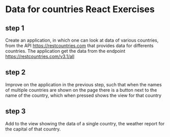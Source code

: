 # Data for countries React Exercises

## step 1

Create an application, in which one can look at data of various countries, from the API https://restcountries.com that provides data for differents countries.
The application get the data from the endpoint https://restcountries.com/v3.1/all

## step 2

Improve on the application in the previous step, such that when the names of multiple countries are shown on the page there is a button next to the name of the country, which when pressed shows the view for that country

## step 3

Add to the view showing the data of a single country, the weather report for the capital of that country.

